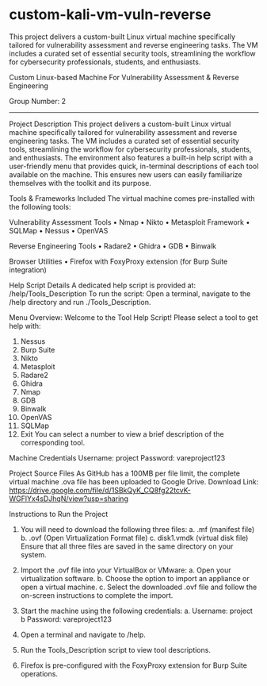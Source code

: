 # custom-kali-vm-vuln-reverse
This project delivers a custom-built Linux virtual machine specifically tailored for vulnerability assessment and reverse engineering tasks. The VM includes a curated set of essential security tools, streamlining the workflow for cybersecurity professionals, students, and enthusiasts.


Custom Linux-based Machine For Vulnerability Assessment & Reverse Engineering 

Group Number: 2
________________________________________
Project Description
This project delivers a custom-built Linux virtual machine specifically tailored for vulnerability assessment and reverse engineering tasks. The VM includes a curated set of essential security tools, streamlining the workflow for cybersecurity professionals, students, and enthusiasts.
The environment also features a built-in help script with a user-friendly menu that provides quick, in-terminal descriptions of each tool available on the machine. This ensures new users can easily familiarize themselves with the toolkit and its purpose.

Tools & Frameworks Included
The virtual machine comes pre-installed with the following tools:

Vulnerability Assessment Tools
•	Nmap
•	Nikto
•	Metasploit Framework
•	SQLMap
•	Nessus
•	OpenVAS

Reverse Engineering Tools
•	Radare2
•	Ghidra
•	GDB
•	Binwalk

Browser Utilities
•	Firefox with FoxyProxy extension (for Burp Suite integration)

Help Script Details
A dedicated help script is provided at:
/help/Tools_Description
To run the script:
Open a terminal, navigate to the /help directory and run 
 ./Tools_Description.

Menu Overview:
Welcome to the Tool Help Script!
Please select a tool to get help with:
1.	Nessus
2.	Burp Suite
3.	Nikto
4.	Metasploit
5.	Radare2
6.	Ghidra
7.	Nmap
8.	GDB
9.	Binwalk
10.	OpenVAS
11.	SQLMap
12.	Exit
You can select a number to view a brief description of the corresponding tool.


Machine Credentials
Username: project
Password: vareproject123



Project Source Files
As GitHub has a 100MB per file limit, the complete virtual machine .ova file has been uploaded to Google Drive.
Download Link: https://drive.google.com/file/d/1SBkQyK_CQ8fg22tcvK-WGFlYx4sDJhqN/view?usp=sharing



Instructions to Run the Project

1.	You will need to download the following three files:
a.	.mf (manifest file)
b.	.ovf (Open Virtualization Format file)
c.	disk1.vmdk (virtual disk file)
Ensure that all three files are saved in the same directory on your system.
2.	Import the .ovf file into your VirtualBox or VMware:
a.	Open your virtualization software.
b.	Choose the option to import an appliance or open a virtual machine.
c.	Select the downloaded .ovf file and follow the on-screen instructions to complete the import.

3.	Start the machine using the following credentials:
a.	Username: project
b	Password: vareproject123

4.	Open a terminal and navigate to /help.
5.	Run the Tools_Description script to view tool descriptions.
6.	Firefox is pre-configured with the FoxyProxy extension for Burp Suite operations.





